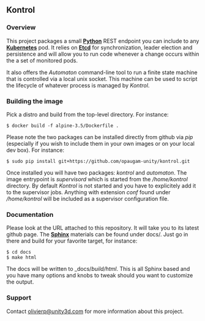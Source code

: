 ## Kontrol

### Overview

This project packages a small [**Python**](https://www.python.org/) REST endpoint you can
include to any [**Kubernetes**](https://github.com/GoogleCloudPlatform/kubernetes) pod. It
relies on [**Etcd**](https://github.com/coreos/etcd) for synchronization, leader election
and persistence and will allow you to run code whenever a change occurs within the a set
of monitored pods.

It also offers the *Automaton* command-line tool to run a finite state machine that
is controlled via a local unix socket. This machine can be used to script the lifecycle
of whatever process is managed by *Kontrol*.

### Building the image

Pick a distro and build from the top-level directory. For instance:

```
$ docker build -f alpine-3.5/Dockerfile .
```

Please note the two packages can be installed directly from github via *pip* (especially
if you wish to include them in your own images or on your local dev box). For instance:

```
$ sudo pip install git+https://github.com/opaugam-unity/kontrol.git
```

Once installed you will have two packages: *kontrol* and *automaton*. The image entrypoint
is *supervisord* which is started from the */home/kontrol* directory. By default *Kontrol* is
not started and you have to explicitely add it to the supervisor jobs. Anything with extension
*conf* found under */home/kontrol* will be included as a supervisor configuration file.

### Documentation

Please look at the URL attached to this repository. It will take you to its latest github page.
The [**Sphinx**](http://sphinx-doc.org/) materials can be found under docs/. Just go in there
and build for your favorite target, for instance:

```
$ cd docs
$ make html
```

The docs will be written to _docs/_build/html_. This is all Sphinx based and you have many
options and knobs to tweak should you want to customize the output.

### Support

Contact olivierp@unity3d.com for more information about this project.
